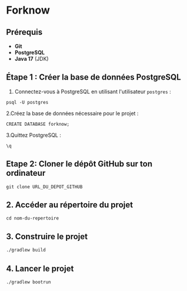 
# Forknow

## Prérequis


- **Git**
- **PostgreSQL** 
- **Java 17** (JDK)

## Étape 1 : Créer la base de données PostgreSQL

1. Connectez-vous à PostgreSQL en utilisant l'utilisateur `postgres` :

```
psql -U postgres
```

2.Créez la base de données nécessaire pour le projet :

```
CREATE DATABASE forknow;
```

3.Quittez PostgreSQL :
```
\q
```

## Etape 2: Cloner le dépôt GitHub sur ton ordinateur

```
git clone URL_DU_DEPOT_GITHUB
```



## 2. Accéder au répertoire du projet

```
cd nom-du-repertoire
```

## 3. Construire le projet 




  ```bash
  ./gradlew build
  ```

## 4. Lancer le projet



```bash
./gradlew bootrun
```
